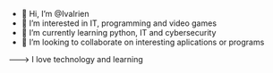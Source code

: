 - 👋 Hi, I’m @IvaIrien
- 👀 I’m interested in IT, programming and video games
- 🌱 I’m currently learning python, IT and cybersecurity
- 💞️ I’m looking to collaborate on interesting aplications or programs

---> I love technology and learning
